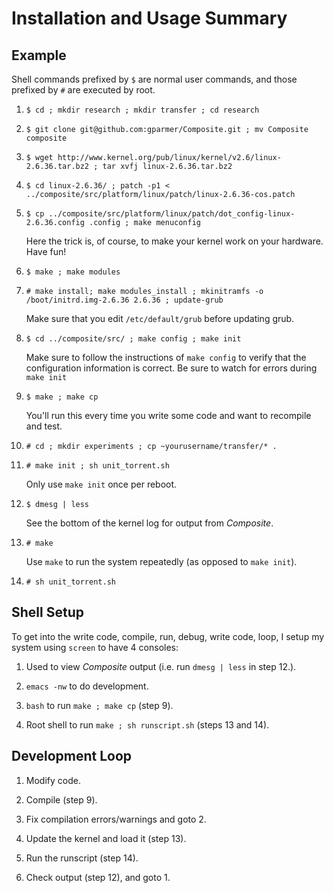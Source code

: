 Installation and Usage Summary
==============================

Example
-------

Shell commands prefixed by `$` are normal user commands, and those prefixed by `#` are executed by root.

1. `$ cd ; mkdir research ; mkdir transfer ; cd research`

2. `$ git clone git@github.com:gparmer/Composite.git ; mv Composite composite`

3. `$ wget http://www.kernel.org/pub/linux/kernel/v2.6/linux-2.6.36.tar.bz2 ; tar xvfj linux-2.6.36.tar.bz2`

4. `$ cd linux-2.6.36/ ; patch -p1 < ../composite/src/platform/linux/patch/linux-2.6.36-cos.patch`

5. `$ cp ../composite/src/platform/linux/patch/dot_config-linux-2.6.36.config .config ; make menuconfig`

   Here the trick is, of course, to make your kernel work on your hardware.  Have fun!
   
6. `$ make ; make modules`

7. `# make install; make modules_install ; mkinitramfs -o /boot/initrd.img-2.6.36 2.6.36 ; update-grub` 

   Make sure that you edit `/etc/default/grub` before updating grub.

8. `$ cd ../composite/src/ ; make config ; make init` 

   Make sure to follow the instructions of `make config` to verify
   that the configuration information is correct.  Be sure to watch
   for errors during `make init`

9. `$ make ; make cp`

   You'll run this every time you write some code and want to recompile and test.

10. `# cd ; mkdir experiments ; cp ~yourusername/transfer/* .`

11. `# make init ; sh unit_torrent.sh`

    Only use `make init` once per reboot.

12. `$ dmesg | less`

    See the bottom of the kernel log for output from *Composite*.

13. `# make`

    Use `make` to run the system repeatedly (as opposed to `make init`).

14. `# sh unit_torrent.sh`

Shell Setup
-----------

To get into the write code, compile, run, debug, write code, loop, I
setup my system using `screen` to have 4 consoles:

1. Used to view *Composite* output (i.e. run `dmesg | less` in step 12.).

2. `emacs -nw` to do development.

3. `bash` to run `make ; make cp` (step 9).

4. Root shell to run `make ; sh runscript.sh` (steps 13 and 14).

Development Loop
----------------

1. Modify code.

2. Compile (step 9).

3. Fix compilation errors/warnings and goto 2.

4. Update the kernel and load it (step 13).

5. Run the runscript (step 14).

6. Check output (step 12), and goto 1.

